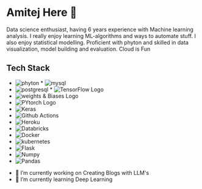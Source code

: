 # **Amitej** Here 👋
Data science enthusiast, having 6 years experience with Machine learning analysis. I really enjoy learning ML-algorithms and ways to automate stuff. I also enjoy statistical modelling. Proficient with phyton and skilled in data visualization, model building and evaluation.
Cloud is Fun


## Tech Stack
* ![phyton](https://img.shields.io/badge/Python-FFD43B?style=for-the-badge&logo=python&logoColor=blue)                     * ![mysql](https://img.shields.io/badge/MySQL-005C84?style=for-the-badge&logo=mysql&logoColor=white)
* ![postgresql](https://img.shields.io/badge/PostgreSQL-316192?style=for-the-badge&logo=postgresql&logoColor=white)        * ![TensorFlow Logo](https://img.shields.io/badge/TensorFlow-FF6F00?style=for-the-badge&logo=tensorflow&logoColor=white)
* ![weights & Biases Logo](https://img.shields.io/badge/Weights_&_Biases-FFBE00?style=for-the-badge&logo=WeightsAndBiases&logoColor=white)
* ![PYtorch Logo](https://img.shields.io/badge/PyTorch-EE4C2C?style=for-the-badge&logo=pytorch&logoColor=white)
* ![Keras](https://img.shields.io/badge/Keras-FF0000?style=for-the-badge&logo=keras&logoColor=white)
* ![Github Actions](https://img.shields.io/badge/GitHub_Actions-2088FF?style=for-the-badge&logo=github-actions&logoColor=white)
* ![Heroku](https://img.shields.io/badge/Heroku-430098?style=for-the-badge&logo=heroku&logoColor=white)
* ![Databricks](https://img.shields.io/badge/Databricks-FF3621?style=for-the-badge&logo=Databricks&logoColor=white)
* ![Docker](https://img.shields.io/badge/Docker-2CA5E0?style=for-the-badge&logo=docker&logoColor=white)
* ![kubernetes](https://img.shields.io/badge/kubernetes-326ce5.svg?&style=for-the-badge&logo=kubernetes&logoColor=white)
* ![Flask](https://img.shields.io/badge/Flask-000000?style=for-the-badge&logo=flask&logoColor=white)
* ![Numpy](https://img.shields.io/badge/Numpy-777BB4?style=for-the-badge&logo=numpy&logoColor=white)
* ![Pandas](https://img.shields.io/badge/Pandas-2C2D72?style=for-the-badge&logo=pandas&logoColor=white)

- 🔭 I’m currently working on Creating Blogs with LLM's
- 🌱 I’m currently learning Deep Learning
